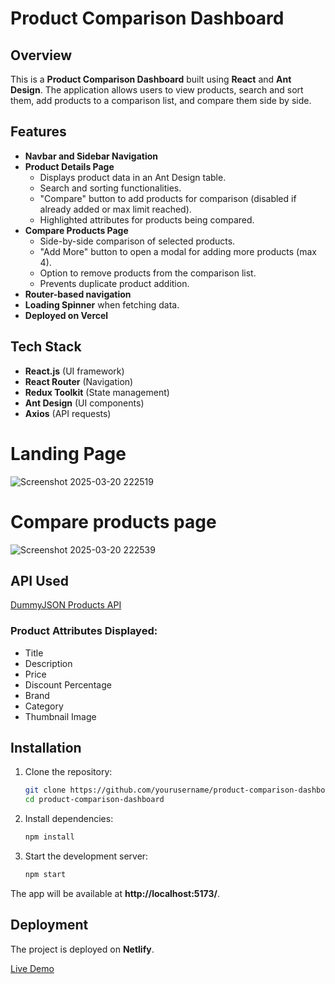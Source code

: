 # Product Comparison Dashboard

## Overview
This is a **Product Comparison Dashboard** built using **React** and **Ant Design**. The application allows users to view products, search and sort them, add products to a comparison list, and compare them side by side.

## Features
- **Navbar and Sidebar Navigation**
- **Product Details Page**
  - Displays product data in an Ant Design table.
  - Search and sorting functionalities.
  - "Compare" button to add products for comparison (disabled if already added or max limit reached).
  - Highlighted attributes for products being compared.
- **Compare Products Page**
  - Side-by-side comparison of selected products.
  - "Add More" button to open a modal for adding more products (max 4).
  - Option to remove products from the comparison list.
  - Prevents duplicate product addition.
- **Router-based navigation**
- **Loading Spinner** when fetching data.
- **Deployed on Vercel**

## Tech Stack
- **React.js** (UI framework)
- **React Router** (Navigation)
- **Redux Toolkit** (State management)
- **Ant Design** (UI components)
- **Axios** (API requests)

# Landing Page

![Screenshot 2025-03-20 222519](https://github.com/user-attachments/assets/557b2e7b-0754-410e-a136-db032eafe71f)

# Compare products page

![Screenshot 2025-03-20 222539](https://github.com/user-attachments/assets/ab73aa78-f4f7-404e-b215-4736457375da)

## API Used
[DummyJSON Products API](https://dummyjson.com/products)

### Product Attributes Displayed:
- Title
- Description
- Price
- Discount Percentage
- Brand
- Category
- Thumbnail Image

## Installation

1. Clone the repository:
   ```bash
   git clone https://github.com/yourusername/product-comparison-dashboard.git
   cd product-comparison-dashboard
   ```

2. Install dependencies:
   ```bash
   npm install
   ```

3. Start the development server:
   ```bash
   npm start
   ```

The app will be available at **http://localhost:5173/**.

## Deployment
The project is deployed on **Netlify**.

[Live Demo](https://kyc-hub-hrithik.vercel.app/)




